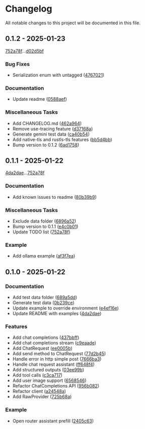 # Changelog

All notable changes to this project will be documented in this file.

## 0.1.2 - 2025-01-23

[752a78f](752a78ffc4fafd26ec457f1fe73549ce7d3786cc)...[d02d5bf](d02d5bfacc9a48d76c7a818b6e62042c85451d1e)

### Bug Fixes

- Serialization enum with untagged ([4767021](476702158263f19d16ef09737678c09fda32f72a))

### Documentation

- Update readme ([0588aef](0588aef89d9532e95f135401363b7c05f86e9489))

### Miscellaneous Tasks

- Add CHANGELOG.md ([462a964](462a96498c151f192e461b9382462a783b94b927))
- Remove use-tracing feature ([d37168a](d37168a53efb6ccc2fee6449df50226ac7720140))
- Generate gemini test data ([ca40b54](ca40b542979741c78b2151b194582faf3ed2a9c7))
- Add native-tls and rustls-tls features ([bb5d4bb](bb5d4bbad02d0d9be8430ab5576ad03dc8cd74a4))
- Bump version to 0.1.2 ([6ad1758](6ad17583743c7a2db978ea4438b500b46fa3690d))

## 0.1.1 - 2025-01-22

[4da2dae](4da2dae9332d79bf635f87667550f6948a9d8224)...[752a78f](752a78ffc4fafd26ec457f1fe73549ce7d3786cc)

### Documentation

- Add known issues to readme ([80b39b9](80b39b996993ad41640e1d7d53c0a05d66f7136c))

### Miscellaneous Tasks

- Exclude data folder ([6896a52](6896a52652e423c278fb28e8e27c7da740be03fe))
- Bump version to 0.1.1 ([e4c0b01](e4c0b0107412396e1b91351e70a7a2faf8a34354))
- Update TODO list ([752a78f](752a78ffc4fafd26ec457f1fe73549ce7d3786cc))

### Example

- Add ollama example ([af3f7ea](af3f7ead5ba7cfe2b507578312477700944c14d1))

## 0.1.0 - 2025-01-22

### Documentation

- Add test data folder ([689a5dd](689a5dd3fe9d19b34aac2f73dde7cad97ec59a43))
- Generate test data ([0b239ce](0b239cee30c9f09bab35f0e2614f245a41cf0ed9))
- Update example to override environment ([e4ef16e](e4ef16e9626883bb1b40c48f6f7fd2592296c223))
- Update README with examples ([4da2dae](4da2dae9332d79bf635f87667550f6948a9d8224))

### Features

- Add chat completions ([437bbff](437bbff056444736ad74985873daa553470ba79f))
- Add chat completions stream ([c9eaade](c9eaadef1d89282a7766a8ce1fe47115f3eda72b))
- Add ChatRequest ([ee0005b](ee0005b36fdd7d08082587093da711f71fed13c3))
- Add send method to ChatRequest ([77d2b45](77d2b45f34fbc34da2b041d769649b16d3c14bab))
- Handle error in http simple post ([7666ba3](7666ba3d7b0c8f91a3767e040f30260200d4d014))
- Handle chat request assistant ([ff648f4](ff648f4d91449d3752566151757813aa96c9e2a1))
- Add structured outputs ([03ee99b](03ee99b34ccaf13a609fbaa4561611da38b431f7))
- Add tool calls ([c3ca717](c3ca717a22440b19978b66b797f61145e9d5e60a))
- Add user image support ([6568546](656854698a000e6346e21ff05e75ce05fe4f85c2))
- Refactor ChatCompletions API ([956b082](956b0827096681ce2b1e95a402832e982fbc589f))
- Refactor client ([a24548a](a24548a3bf0a331de91bb59aefe0abbe5f78f540))
- Add RawProvider ([725b68a](725b68a29c4efa2174e849b1b77dbeba82ccfdab))

### Example

- Open router assistant prefill ([2405c63](2405c6326cea01a53db6d49aa89ae3d3a1a64789))

<!-- generated by git-cliff -->
